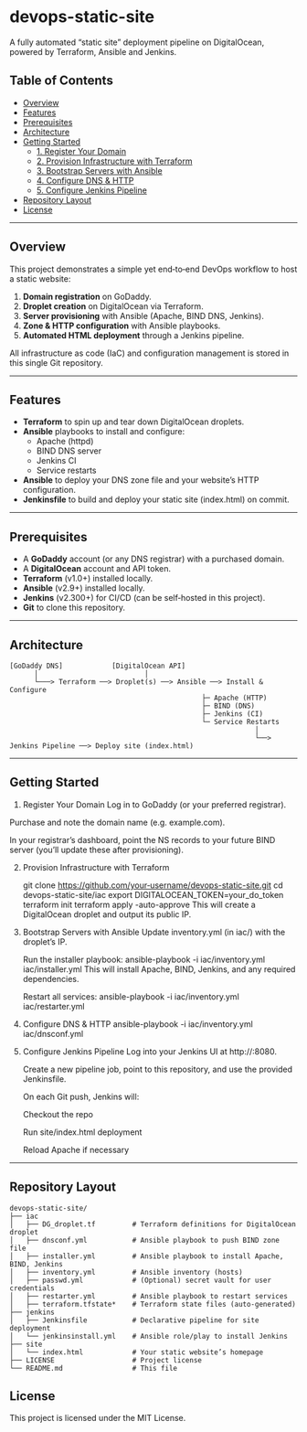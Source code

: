 # devops-static-site

A fully automated “static site” deployment pipeline on DigitalOcean, powered by Terraform, Ansible and Jenkins.

## Table of Contents

- [Overview](#overview)  
- [Features](#features)  
- [Prerequisites](#prerequisites)  
- [Architecture](#architecture)  
- [Getting Started](#getting-started)  
  - [1. Register Your Domain](#1-register-your-domain)  
  - [2. Provision Infrastructure with Terraform](#2-provision-infrastructure-with-terraform)  
  - [3. Bootstrap Servers with Ansible](#3-bootstrap-servers-with-ansible)  
  - [4. Configure DNS & HTTP](#4-configure-dns--http)  
  - [5. Configure Jenkins Pipeline](#5-configure-jenkins-pipeline)  
- [Repository Layout](#repository-layout)  
- [License](#license)  

---

## Overview

This project demonstrates a simple yet end‑to‑end DevOps workflow to host a static website:

1. **Domain registration** on GoDaddy.  
2. **Droplet creation** on DigitalOcean via Terraform.  
3. **Server provisioning** with Ansible (Apache, BIND DNS, Jenkins).  
4. **Zone & HTTP configuration** with Ansible playbooks.  
5. **Automated HTML deployment** through a Jenkins pipeline.

All infrastructure as code (IaC) and configuration management is stored in this single Git repository.

---

## Features

- **Terraform** to spin up and tear down DigitalOcean droplets.  
- **Ansible** playbooks to install and configure:
  - Apache (httpd)  
  - BIND DNS server  
  - Jenkins CI  
  - Service restarts  
- **Ansible** to deploy your DNS zone file and your website’s HTTP configuration.  
- **Jenkinsfile** to build and deploy your static site (index.html) on commit.

---

## Prerequisites

- A **GoDaddy** account (or any DNS registrar) with a purchased domain.  
- A **DigitalOcean** account and API token.  
- **Terraform** (v1.0+) installed locally.  
- **Ansible** (v2.9+) installed locally.  
- **Jenkins** (v2.300+) for CI/CD (can be self‑hosted in this project).  
- **Git** to clone this repository.

---

## Architecture

```plaintext
[GoDaddy DNS]            [DigitalOcean API]
      │                          │
      └───> Terraform ──> Droplet(s) ──> Ansible ──> Install & Configure
                                               ├─ Apache (HTTP)
                                               ├─ BIND (DNS)
                                               ├─ Jenkins (CI)
                                               └─ Service Restarts
                                                            │
                                                            └──> Jenkins Pipeline ──> Deploy site (index.html)
```
---
## Getting Started

1. Register Your Domain
Log in to GoDaddy (or your preferred registrar).

Purchase and note the domain name (e.g. example.com).

In your registrar’s dashboard, point the NS records to your future BIND server (you’ll update these after provisioning).

2. Provision Infrastructure with Terraform
   
   git clone https://github.com/your‑username/devops-static-site.git
   cd devops-static-site/iac
   export DIGITALOCEAN_TOKEN=your_do_token
   terraform init
   terraform apply -auto-approve
   This will create a DigitalOcean droplet and output its public IP.

3.  Bootstrap Servers with Ansible
    Update inventory.yml (in iac/) with the droplet’s IP.

    Run the installer playbook:
    ansible-playbook -i iac/inventory.yml iac/installer.yml
    This will install Apache, BIND, Jenkins, and any required dependencies.

    Restart all services:
    ansible-playbook -i iac/inventory.yml iac/restarter.yml
4. Configure DNS & HTTP
   ansible-playbook -i iac/inventory.yml iac/dnsconf.yml


5. Configure Jenkins Pipeline
   Log into your Jenkins UI at http://<droplet-ip>:8080.

   Create a new pipeline job, point to this repository, and use the provided Jenkinsfile.

   On each Git push, Jenkins will:

   Checkout the repo

   Run site/index.html deployment

   Reload Apache if necessary
---
## Repository Layout
```plaintext
devops-static-site/
├── iac
│   ├── DG_droplet.tf         # Terraform definitions for DigitalOcean droplet
│   ├── dnsconf.yml           # Ansible playbook to push BIND zone file
│   ├── installer.yml         # Ansible playbook to install Apache, BIND, Jenkins
│   ├── inventory.yml         # Ansible inventory (hosts)
│   ├── passwd.yml            # (Optional) secret vault for user credentials
│   ├── restarter.yml         # Ansible playbook to restart services
│   ├── terraform.tfstate*    # Terraform state files (auto-generated)
├── jenkins
│   ├── Jenkinsfile           # Declarative pipeline for site deployment
│   └── jenkinsinstall.yml    # Ansible role/play to install Jenkins
├── site
│   └── index.html            # Your static website’s homepage
├── LICENSE                   # Project license
└── README.md                 # This file
```
## License
This project is licensed under the MIT License.
